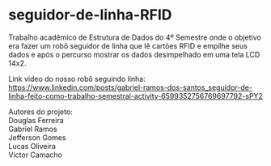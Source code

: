 # seguidor-de-linha-RFID
Trabalho acadêmico de Estrutura de Dados do 4º Semestre onde o objetivo era fazer um robô seguidor de linha que lê cartões RFID e empilhe seus dados e após o percurso mostrar os dados desimpelhado em uma tela LCD 14x2.

Link video do nosso robô seguindo linha: https://www.linkedin.com/posts/gabriel-ramos-dos-santos_seguidor-de-linha-feito-como-trabalho-semestral-activity-6599352756769697792-sPY2

Autores do projeto: <br>
Douglas Ferreira<br>
Gabriel Ramos<br>
Jefferson Gomes<br>
Lucas Oliveira<br>
Victor Camacho
  
  
